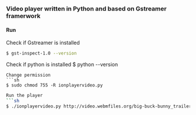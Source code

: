 ### Video player written in Python and based on Gstreamer framerwork
#### Run
Check if Gstreamer is installed
```sh
$ gst-inspect-1.0 --version
```
Check if python is installed
$ python --version
```
Change permission
```sh
$ sudo chmod 755 -R ionplayervideo.py
```
```sh
Run the player 
```sh
$ ./ionplayervideo.py http://video.webmfiles.org/big-buck-bunny_trailer.webm
```
